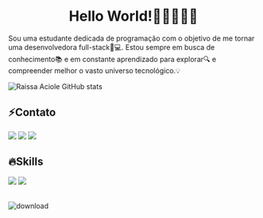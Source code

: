 <h1 align="center">Hello World!👩🏻‍💻🖐🏻</h1>

<p>
Sou uma estudante dedicada de programação com o objetivo de me tornar uma desenvolvedora full-stack🎇💻. Estou sempre em busca de conhecimento📚 e em constante aprendizado para explorar🔍 e compreender melhor o vasto universo tecnológico.💡
</p>

<!--Github Star-->
![Raissa Aciole GitHub stats](https://github-readme-stats.vercel.app/api?username=raissaaciolee&show_icons=true&theme=omni)


<!--Redes Sociais-->
<h2>⚡Contato</h2>
<div> 
  <a href="https://instagram.com/raissaaciolee" target="_blank"><img src="https://img.shields.io/badge/-Instagram-%23E4405F?style=for-the-badge&logo=instagram&logoColor=white" target="_blank"></a>
  <a href ="mailto:raissaaciole41@gmail.com"><img src="https://img.shields.io/badge/-Gmail-%23333?style=for-the-badge&logo=gmail&logoColor=white" target="_blank"></a>
  <a href="https://www.linkedin.com/in/raissa-aciole-7708b52b6/" target="_blank"><img src="https://img.shields.io/badge/-LinkedIn-%230077B5?style=for-the-badge&logo=linkedin&logoColor=white" target="_blank"></a> 
</div>

<!--Skills-->
<h2>🔥Skills</h2>
<div>
  <img src="https://img.shields.io/badge/HTML5-E34F26?style=for-the-badge&logo=html5&logoColor=white">
  <img src="https://img.shields.io/badge/CSS3-1572B6?style=for-the-badge&logo=css3&logoColor=white">
  <br>
  <br>
</div>

![download](https://github.com/Raissa-Aciole/Raissa-Aciole/assets/159713895/839e3b13-5da8-4123-babb-76fa19cccd3b)
